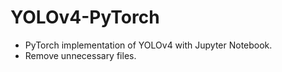 # YOLOv4-PyTorch

- PyTorch implementation of YOLOv4 with Jupyter Notebook.
- Remove unnecessary files.